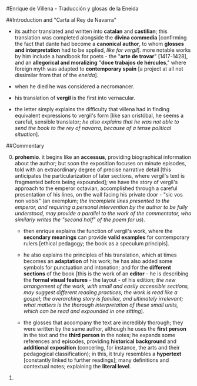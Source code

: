#Enrique de Villena - Traducción y glosas de la Eneida

##Introduction and "Carta al Rey de Navarra"

- its author translated and written into __catalan__ and __castilian__; this translation was completed alongside the __divina commedia__ [confirming the fact that dante had become a __canonical author__, to whom __glosses and interpretation__ had to be applied, _like for vergil_]. more notable works by him include a handbook for poets - the "__arte de trovar__" [1417-1428], and an __allegorical and moralizing__ "__doce trabajos de hércules__," where foreign myth was adapted to __contemporary spain__ [a project at all not dissimilar from that of the _eneida_].

- when he died he was considered a necromancer.

- his translation of __vergil__ is the first into vernacular.

- the letter simply explains the difficulty that villena had in finding equivalent expressions to vergil's form [like san cristóbal, he seems a careful, sensible translator; _he also explains that he was not able to send the book to the rey of navarra, because of a tense political situation_].

##Commentary

0. __prohemio__. it begins like an __accessus__, providing biographical information about the author; but soon the exposition focuses on minute episodes, told with an extraordinary degree of precise narrative detail [this anticipates the particularization of later sections, where vergil's text is fragmented before being expounded]; we have the story of vergil's approach to the emperor octavian, accomplished through a careful presentation of his lines, on the wall facing his private door - "sic vos non vobis" (an exemplum; _the incomplete lines presented to the emperor, and requiring a personal intervention by the author to be fully understood, may provide a parallel to the work of the commentator, who similarly writes the "second half" of the poem for us_).

	- then enrique explains the function of vergil's work, where the __secondary meanings__ can provide __valid examples__ for contemporary rulers [ethical pedagogy; the book as a speculum principis].

	- he also explains the principles of his translation, which at times becomes an __adaptation__ of his work; he has also added some symbols for punctuation and intonation; and for the __different sections__ of the book [this is the work of an __editor__ - he is describing the __formal visual features__ - the layout - of his edition; _the new arrangement of the work, with small and easily accessible sections, may suggest different reading practices; the work is read like a gospel; the overarching story is familiar, and ultimately irrelevant; what matters is the thorough interpretation of these small units, which can be read and expounded in one sitting_].

	- the glosses that accompany the text are incredibly thorough; they were written by the same author, although he uses the __first person__ in the text and the __third person__ in the notes; he expands some references and episodes, providing __historical background__ and __additional exposition__ (concering, for instance, the arts and their pedagogical classification); in this, it truly resembles a __hypertext__ [constantly linked to further readings]; many definitions and contextual notes; explaining the __literal level__.

1. 